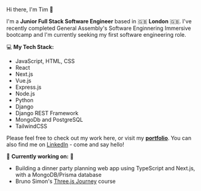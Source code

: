 Hi there, I'm Tim 👋

I'm a **Junior Full Stack Software Engineer** based in 🇬🇧 **London** 🇬🇧. I've recently completed General Assembly's Software Enginnering Immersive bootcamp and I'm currently seeking my first software engineering role. 

💻 **My Tech Stack:**
- JavaScript, HTML, CSS
- React
- Next.js
- Vue.js
- Express.js
- Node.js
- Python
- Django
- Django REST Framework
- MongoDb and PostgreSQL
- TailwindCSS

Please feel free to check out my work here, or visit my **[portfolio](https://tim-stanton.vercel.app/)**. 
You can also find me on [LinkedIn](https://www.linkedin.com/in/thstanton/) - come and say hello!

🚀 **Currently working on:** 🚀
- Building a dinner party planning web app using TypeScript and Next.js, with a MongoDB/Prisma database
- Bruno Simon's [Three.js Journey](https://threejs-journey.com/) course
